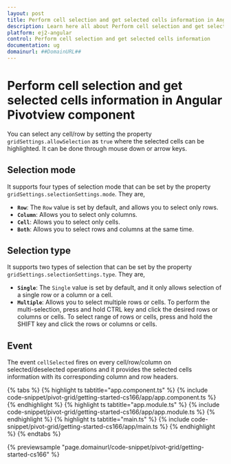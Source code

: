 ```yaml
---
layout: post
title: Perform cell selection and get selected cells information in Angular Pivotview component | Syncfusion
description: Learn here all about Perform cell selection and get selected cells information in Syncfusion Angular Pivotview component of Syncfusion Essential JS 2 and more.
platform: ej2-angular
control: Perform cell selection and get selected cells information 
documentation: ug
domainurl: ##DomainURL##
---
```


# Perform cell selection and get selected cells information in Angular Pivotview component

You can select any cell/row by setting the property `gridSettings.allowSelection` as `true` where the selected cells can be highlighted. It can be done through mouse down or arrow keys.

## Selection mode

It supports four types of selection mode that can be set by the property `gridSettings.selectionSettings.mode`. They are,

* **`Row`**: The `Row` value is set by default, and allows you to select only rows.
* **`Column`**: Allows you to select only columns.
* **`Cell`**: Allows you to select only cells.
* **`Both`**: Allows you to select rows and columns at the same time.

## Selection type

It supports two types of selection that can be set by the property `gridSettings.selectionSettings.type`. They are,

* **`Single`**: The `Single` value is set by default, and it only allows selection of a single row or a column or a cell.
* **`Multiple`**: Allows you to select multiple rows or cells.
To perform the multi-selection, press and hold CTRL key and click the desired rows or columns or cells. To select range of rows or cells, press and hold the SHIFT key and click the rows or columns or cells.

## Event

The event `cellSelected` fires on every cell/row/column on selected/deselected operations and it provides the selected cells information with its corresponding column and row headers.

{% tabs %}
{% highlight ts tabtitle="app.component.ts" %}
{% include code-snippet/pivot-grid/getting-started-cs166/app/app.component.ts %}
{% endhighlight %}
{% highlight ts tabtitle="app.module.ts" %}
{% include code-snippet/pivot-grid/getting-started-cs166/app/app.module.ts %}
{% endhighlight %}
{% highlight ts tabtitle="main.ts" %}
{% include code-snippet/pivot-grid/getting-started-cs166/app/main.ts %}
{% endhighlight %}
{% endtabs %}
  
{% previewsample "page.domainurl/code-snippet/pivot-grid/getting-started-cs166" %}
